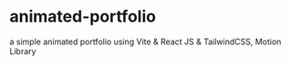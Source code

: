 # animated-portfolio
a simple animated portfolio using Vite &amp; React JS &amp; TailwindCSS, Motion Library 
